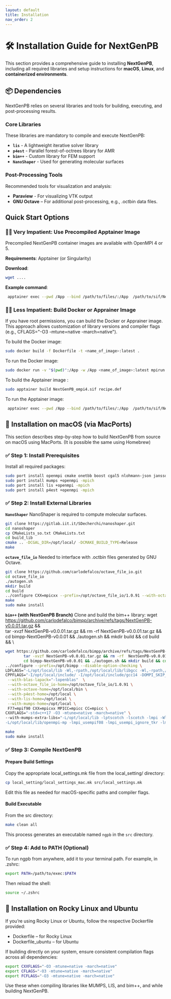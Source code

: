 ```yaml
---
layout: default
title: Installation
nav_order: 2
---
```

# 🛠️ Installation Guide for NextGenPB


This section provides a comprehensive guide to installing **NextGenPB**, including all required libraries and setup instructions for **macOS**, **Linux**, and **containerized environments**.

## 📦 Dependencies
NextGenPB relies on several libraries and tools for building, executing, and post-processing results.

### Core Libraries
These libraries are mandatory to compile and execute NextGenPB:

- **`lis`** - A lightweight iterative solver library
- **`p4est`** - Parallel forest-of-octrees library for AMR
- **`bim++`**  - Custom library for FEM support
- **`NanoShaper`**  - Used for generating molecular surfaces

### Post-Processing Tools
Recommended tools for visualization and analysis:

- **Paraview**  - For visualizing VTK output
- **GNU Octave** – For additional post-processing, e.g., .octbin data files.

## Quick Start Options
###  🏃‍♂️ Very Impatient: Use Precompiled Apptainer Image
Precompiled NextGenPB container images are available with OpenMPI 4 or 5.

**Requirements**: Apptainer (or Singularity)

**Download**:
```bash
wget ....
```
**Example command**:
```bash
 apptainer exec --pwd /App --bind /path/to/files/:/App  /path/to/sif/NextGenPB_ompi4.sif mpirun -np <number_of_processors> ngpb --prmfile options.prm
```
### 🚶‍♂️ Less Impatient: Build Docker or Apprainer Image
If you have root permissions, you can build the Docker or Apprainer image. This approach allows customization of library versions and compiler flags (e.g., CFLAGS="-O3 -mtune=native -march=native").

To build the Docker image:
```bash
sudo docker build -f Dockerfile -t <name_of_image>:latest .
```
To run the Docker image:
```bash
sudo docker run -v "$(pwd)":/App -w /App <name_of_image>:latest mpirun -np <number_of_processors> ngpb --prmfile options.prm
```

To build the Apptainer image :
```bash
sudo apptainer build NextGenPB_ompi4.sif recipe.def
```
To run the Apptainer image:
```bash
 apptainer exec --pwd /App --bind /path/to/files/:/App  /path/to/sif/NextGenPB_ompi4.sif mpirun -np <number_of_processors> ngpb --prmfile options.prm
```

## 🍏 Installation on macOS (via MacPorts)

This section describes step-by-step how to build NextGenPB from source on macOS using MacPorts. (It is possible the same using Homebrew)

### ✅ Step 1: Install Prerequisites

Install all required packages:

```bash
sudo port install openmpi cmake onetbb boost cgal5 nlohmann-json jansson octave
sudo port install mumps +openmpi -mpich
sudo port install lis +openmpi -mpich
sudo port install p4est +openmpi -mpich
```

### ✅ Step 2: Install External Libraries

**`NanoShaper`**
NanoShaper is required to compute molecular surfaces.
```bash
git clone https://gitlab.iit.it/SDecherchi/nanoshaper.git
cd nanoshaper
cp CMakeLists_so.txt CMakeLists.txt
cd build_lib
cmake .. -DCGAL_DIR=/opt/local/ -DCMAKE_BUILD_TYPE=Release
make
```

**`octave_file_io`**
Needed to interface with .octbin files generated by GNU Octave.

```bash
git clone https://github.com/carlodefalco/octave_file_io.git
cd octave_file_io
./autogen.sh
mkdir build
cd build
../configure CXX=mpicxx --prefix=/opt/octave_file_io/1.0.91 --with-octave-home=/opt/local/bin 'LDFLAGS=-Wl,-rpath -Wl,/opt/local/lib/libgcc -Wl,-rpath -Wl,/opt/local/lib/gcc13 -ld_classic'
make
sudo make install
```

**`bim++` (with NextGenPB Branch)**
Clone and build the bim++ library:
wget https://github.com/carlodefalco/bimpp/archive/refs/tags/NextGenPB-v0.0.01.tar.gz && \
        tar -xvzf NextGenPB-v0.0.01.tar.gz && rm -rf  NextGenPB-v0.0.01.tar.gz && \
        cd bimpp-NextGenPB-v0.0.01 && ./autogen.sh && mkdir build && cd build && \

```bash
wget https://github.com/carlodefalco/bimpp/archive/refs/tags/NextGenPB-v0.0.01.tar.gz && \
        tar -xvzf NextGenPB-v0.0.01.tar.gz && rm -rf  NextGenPB-v0.0.01.tar.gz && \
        cd bimpp-NextGenPB-v0.0.01 && ./autogen.sh && mkdir build && cd build
../configure --prefix=/opt/bimpp --disable-option-checking \
LDFLAGS="-L/opt/local/lib -Wl,-rpath,/opt/local/lib/libgcc -Wl,-rpath,/opt/local/lib/gcc14" \
CPPFLAGS="-I/opt/local/include/ -I/opt/local/include/gcc14 -DOMPI_SKIP_MPICXX -DHAVE_OCTAVE_44 -DBIM_TIMING" \
 --with-blas-lapack="-lopenblas"  \
 --with-octave_file_io-home=/opt/octave_file_io/1.0.91 \
 --with-octave-home=/opt/local/bin \
 --with-p4est-home=/opt/local \
 --with-lis-home=/opt/local \
 --with-mumps-home=/opt/local \
 F77=mpif90 CXX=mpicxx MPICC=mpicc CC=mpicc \
CXXFLAGS="-std=c++17 -O3 -mtune=native -march=native" \
--with-mumps-extra-libs="-L/opt/local/lib -lptscotch -lscotch -lmpi -Wl,-flat_namespace -Wl,-commons,use_dylibs \
-L/opt/local/lib/openmpi-mp -lmpi_usempif08 -lmpi_usempi_ignore_tkr -lmpi_mpifh -lopenblas -L/opt/local/lib/gcc14 -lgfortran"

make
sudo make install
```

### ✅ Step 3: Compile NextGenPB
####  Prepare Build Settings
Copy the appropriate local_settings.mk file from the local_setting/ directory:
```bash
cp local_setting/local_settings_mac.mk src/local_settings.mk
```
Edit this file as needed for macOS-specific paths and compiler flags.

####  Build Executable
From the src directory:

```bash
make clean all
```
This process generates an executable named `ngpb` in the `src` directory.

### ✅ Step 4: Add to PATH (Optional)
To run ngpb from anywhere, add it to your terminal path. For example, in .zshrc:
```bash
export PATH=/path/to/exec:$PATH
```
Then reload the shell:
```bash
source ~/.zshrc
```

## 🐧 Installation on Rocky Linux and Ubuntu

If you’re using Rocky Linux or Ubuntu, follow the respective Dockerfile provided:
- Dockerfile – for Rocky Linux
- Dockerfile_ubuntu – for Ubuntu

If building directly on your system, ensure consistent compilation flags across all dependencies:
```bash
export CXXFLAGS="-O3 -mtune=native -march=native"
export CFLAGS="-O3 -mtune=native -march=native"
export FCFLAGS="-O3 -mtune=native -march=native"
```
Use these when compiling libraries like MUMPS, LIS, and bim++, and while building NextGenPB.

